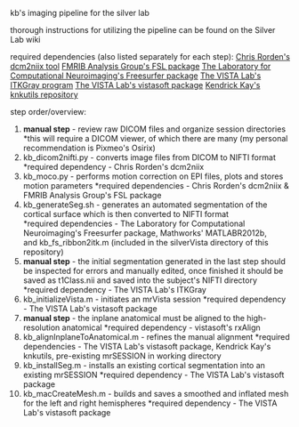 kb's imaging pipeline for the silver lab

thorough instructions for utilizing the pipeline can be found on the Silver Lab wiki

required dependencies (also listed separately for each step):
  [Chris Rorden's dcm2niix tool](https://github.com/neurolabusc/dcm2niix/tree/master/osx_binary)
  [FMRIB Analysis Group's FSL package](http://fsl.fmrib.ox.ac.uk/fsl/fslwiki/FslInstallation)
  [The Laboratory for Computational Neuroimaging's Freesurfer package](https://surfer.nmr.mgh.harvard.edu/fswiki/DownloadAndInstall)
  [The VISTA Lab's ITKGray program](http://web.stanford.edu/group/vista/cgi-bin/wiki/index.php/ITKGray_Install)
  [The VISTA Lab's vistasoft package](https://github.com/vistalab/vistasoft)
  [Kendrick Kay's knkutils repository](https://github.com/kendrickkay/knkutils)

step order/overview:
1) **manual step** - review raw DICOM files and organize session directories 
      *this will require a DICOM viewer, of which there are many (my personal recommendation is Pixmeo's Osirix)
2) kb_dicom2nifti.py - converts image files from DICOM to NIFTI format 
      *required dependency - Chris Rorden's dcm2niix
3) kb_moco.py - performs motion correction on EPI files, plots and stores motion parameters 
      *required dependencies - Chris Rorden's dcm2niix & FMRIB Analysis Group's FSL package
4) kb_generateSeg.sh - generates an automated segmentation of the cortical surface which is then converted to NIFTI format     
      *required dependencies - The Laboratory for Computational Neuroimaging's Freesurfer package, Mathworks' MATLABR2012b,   
      and kb_fs_ribbon2itk.m (included in the silverVista directory of this repository)
5) **manual step** - the initial segmentation generated in the last step should be inspected for errors and manually edited, once finished it should be saved as t1Class.nii and saved into the subject's NIFTI directory 
      *required dependency - The VISTA Lab's ITKGray
6) kb_initializeVista.m - initiates an mrVista session 
      *required dependency - The VISTA Lab's vistasoft package
7) **manual step** - the inplane anatomical must be aligned to the high-resolution anatomical 
      *required dependency - vistasoft's rxAlign
8) kb_alignInplaneToAnatomical.m - refines the manual alignment 
      *required dependencies - The VISTA Lab's vistasoft package, Kendrick Kay's knkutils, pre-existing mrSESSION in working 
      directory
9) kb_installSeg.m - installs an existing cortical segmentation into an existing mrSESSION 
      *required dependency - The VISTA Lab's vistasoft package
10) kb_macCreateMesh.m - builds and saves a smoothed and inflated mesh for the left and right hemispheres
      *required dependency - The VISTA Lab's vistasoft package


